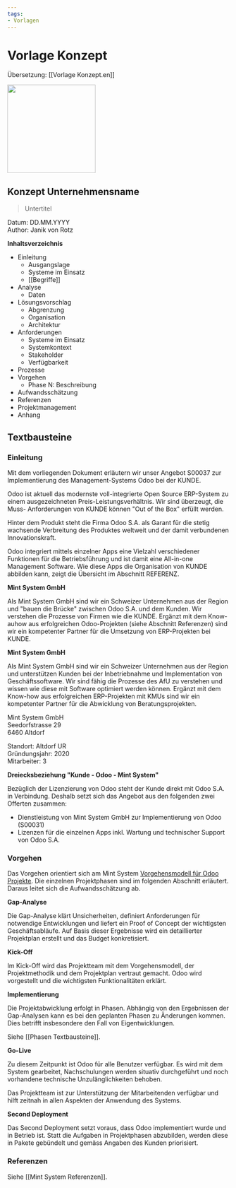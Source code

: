 ```yaml
---
tags:
- Vorlagen
---
```

# Vorlage Konzept
Übersetzung: [[Vorlage Konzept.en]]

<img src="https://www.mint-system.ch/theme_mint_system/static/img/logo.svg" width="200" />

## Konzept Unternehmensname

> Untertitel

Datum: DD.MM.YYYY\
Author: Janik von Rotz

**Inhaltsverzeichnis**

* Einleitung
	* Ausgangslage
	* Systeme im Einsatz
	* [[Begriffe]]
* Analyse
	* Daten
* Lösungsvorschlag
	* Abgrenzung
	* Organisation
	* Architektur
* Anforderungen
	* Systeme im Einsatz
	* Systemkontext
	* Stakeholder
	* Verfügbarkeit
* Prozesse
* Vorgehen
	* Phase N: Beschreibung
* Aufwandsschätzung
* Referenzen
* Projektmanagement
* Anhang

## Textbausteine

### Einleitung

Mit dem vorliegenden Dokument erläutern wir unser Angebot S00037 zur
Implementierung des Management-Systems Odoo bei der KUNDE.

Odoo ist aktuell das modernste voll-integrierte Open Source ERP-System zu einem
ausgezeichneten Preis-Leistungsverhältnis. Wir sind überzeugt, die Muss-
Anforderungen von KUNDE können "Out of the Box" erfüllt werden.

Hinter dem Produkt steht die Firma Odoo S.A. als Garant für die stetig wachsende
Verbreitung des Produktes weltweit und der damit verbundenen Innovationskraft.

Odoo integriert mittels einzelner Apps eine Vielzahl verschiedener Funktionen für die
Betriebsführung und ist damit eine All-in-one Management Software. Wie diese Apps
die Organisation von KUNDE abbilden kann, zeigt die Übersicht im Abschnitt
REFERENZ.

**Mint System GmbH**

Als Mint System GmbH sind wir ein Schweizer Unternehmen aus der Region und "bauen die Brücke" zwischen Odoo S.A. und dem Kunden. Wir verstehen die Prozesse von Firmen wie die KUNDE. Ergänzt mit dem Know-auhow aus erfolgreichen Odoo-Projekten (siehe Abschnitt Referenzen) sind wir ein kompetenter Partner für die Umsetzung von ERP-Projekten bei KUNDE.

**Mint System GmbH**

Als Mint System GmbH sind wir ein Schweizer Unternehmen aus der Region und unterstützen Kunden bei der Inbetriebnahme und Implementation von Geschäftssoftware. Wir sind fähig die Prozesse des AfU zu verstehen und wissen wie diese mit Software optimiert werden können. Ergänzt mit dem Know-how aus erfolgreichen ERP-Projekten mit KMUs sind wir ein kompetenter Partner für die Abwicklung von Beratungsprojekten.

Mint System GmbH  
Seedorfstrasse 29  
6460 Altdorf

Standort: Altdorf UR  
Gründungsjahr: 2020  
Mitarbeiter: 3

**Dreiecksbeziehung "Kunde - Odoo - Mint System"**

Bezüglich der Lizenzierung von Odoo steht der Kunde direkt mit Odoo S.A. in Verbindung. Deshalb setzt sich das Angebot aus den folgenden zwei Offerten zusammen:

-   Dienstleistung von Mint System GmbH zur Implementierung von Odoo (S00031)
-   Lizenzen für die einzelnen Apps inkl. Wartung und technischer Support von Odoo S.A.

### Vorgehen

Das Vorgehen orientiert sich am Mint System [Vorgehensmodell für Odoo Projekte](https://wiki.mint-system.ch/vorgehensmodell-odoo-projekte.html). Die einzelnen Projektphasen sind im folgenden Abschnitt erläutert. Daraus leitet sich die Aufwandsschätzung ab.

**Gap-Analyse**

Die Gap-Analyse klärt Unsicherheiten, definiert Anforderungen für notwendige Entwicklungen und liefert ein Proof of Concept der wichtigsten Geschäftsabläufe. Auf Basis dieser Ergebnisse wird ein detaillierter Projektplan erstellt und das Budget konkretisiert.

**Kick-Off**

Im Kick-Off wird das Projektteam mit dem Vorgehensmodell, der Projektmethodik und dem Projektplan vertraut gemacht. Odoo wird vorgestellt und die wichtigsten Funktionalitäten erklärt.

**Implementierung**

Die Projektabwicklung erfolgt in Phasen. Abhängig von den Ergebnissen der Gap-Analysen kann es bei den geplanten Phasen zu Änderungen kommen. Dies betrifft insbesondere den Fall von Eigentwicklungen.

Siehe [[Phasen Textbausteine]].

**Go-Live**

Zu diesem Zeitpunkt ist Odoo für alle Benutzer verfügbar. Es wird mit dem System gearbeitet, Nachschulungen werden situativ durchgeführt und noch vorhandene technische Unzulänglichkeiten behoben.

Das Projektteam ist zur Unterstützung der Mitarbeitenden verfügbar und hilft zeitnah in allen Aspekten der Anwendung des Systems.

**Second Deployment**

Das Second Deployment setzt voraus, dass Odoo implementiert wurde und in Betrieb ist. Statt die Aufgaben in Projektphasen abzubilden, werden diese in Pakete gebündelt und gemäss Angaben des Kunden priorisiert.

### Referenzen

Siehe [[Mint System Referenzen]].